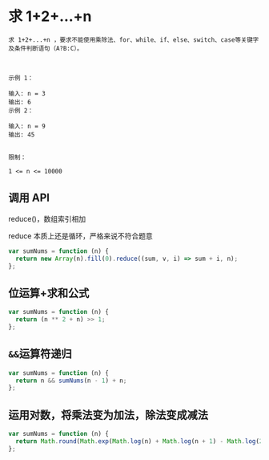 # 求 1+2+…+n

```
求 1+2+...+n ，要求不能使用乘除法、for、while、if、else、switch、case等关键字及条件判断语句（A?B:C）。

 

示例 1：

输入: n = 3
输出: 6
示例 2：

输入: n = 9
输出: 45
 

限制：

1 <= n <= 10000
```

## 调用 API

reduce()，数组索引相加

reduce 本质上还是循环，严格来说不符合题意

```js
var sumNums = function (n) {
  return new Array(n).fill(0).reduce((sum, v, i) => sum + i, n);
};
```

## 位运算+求和公式

```js
var sumNums = function (n) {
  return (n ** 2 + n) >> 1;
};
```

## `&&`运算符递归

```js
var sumNums = function (n) {
  return n && sumNums(n - 1) + n;
};
```

## 运用对数，将乘法变为加法，除法变成减法

```js
var sumNums = function (n) {
  return Math.round(Math.exp(Math.log(n) + Math.log(n + 1) - Math.log(2)));
};
```

